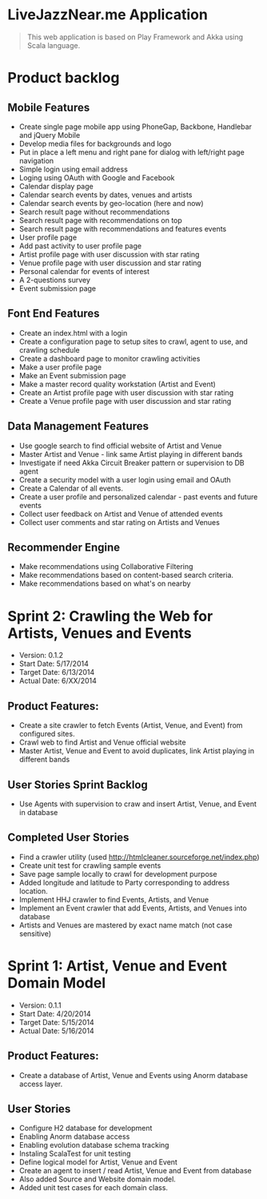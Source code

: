 # LiveJazzNear.me Application

> This web application is based on Play Framework and Akka using Scala language.

# Product backlog

## Mobile Features
- Create single page mobile app using PhoneGap, Backbone, Handlebar and jQuery Mobile
- Develop media files for backgrounds and logo
- Put in place a left menu and right pane for dialog with left/right page navigation
- Simple login using email address
- Loging using OAuth with Google and Facebook
- Calendar display page
- Calendar search events by dates, venues and artists
- Calendar search events by geo-location (here and now)
- Search result page without recommendations
- Search result page with recommendations on top
- Search result page with recommendations and features events
- User profile page
- Add past activity to user profile page
- Artist profile page with user discussion with star rating
- Venue profile page with user discussion and star rating
- Personal calendar for events of interest
- A 2-questions survey
- Event submission page

## Font End Features
- Create an index.html with a login
- Create a configuration page to setup sites to crawl, agent to use, and crawling schedule
- Create a dashboard page to monitor crawling activities
- Make a user profile page
- Make an Event submission page
- Make a master record quality workstation (Artist and Event)
- Create an Artist profile page with user discussion with star rating
- Create a Venue profile page with user discussion and star rating

## Data Management Features
- Use google search to find official website of Artist and Venue
- Master Artist and Venue - link same Artist playing in different bands
- Investigate if need Akka Circuit Breaker pattern or supervision to DB agent
- Create a security model with a user login using email and OAuth 
- Create a Calendar of all events.
- Create a user profile and personalized calendar - past events and future events
- Collect user feedback on Artist and Venue of attended events 
- Collect user comments and star rating on Artists and Venues

## Recommender Engine
- Make recommendations using Collaborative Filtering
- Make recommendations based on content-based search criteria.
- Make recommendations based on what's on nearby


# Sprint 2: Crawling the Web for Artists, Venues and Events

- Version: 0.1.2
- Start Date: 5/17/2014
- Target Date: 6/13/2014
- Actual Date: 6/XX/2014

## Product Features:
- Create a site crawler to fetch Events (Artist, Venue, and Event) from configured sites.
- Crawl web to find Artist and Venue official website
- Master Artist, Venue and Event to avoid duplicates, link Artist playing in different bands

## User Stories Sprint Backlog
- Use Agents with supervision to craw and insert Artist, Venue, and Event in database

## Completed User Stories
- Find a crawler utility (used http://htmlcleaner.sourceforge.net/index.php)
- Create unit test for crawling sample events
- Save page sample locally to crawl for development purpose
- Added longitude and latitude to Party corresponding to address location.
- Implement HHJ crawler to find Events, Artists, and Venue
- Implement an Event crawler that add Events, Artists, and Venues into database
- Artists and Venues are mastered by exact name match (not case sensitive)


# Sprint 1: Artist, Venue and Event Domain Model

- Version: 0.1.1
- Start Date: 4/20/2014
- Target Date: 5/15/2014
- Actual Date: 5/16/2014

## Product Features:
- Create a database of Artist, Venue and Events using Anorm database access layer.

## User Stories
- Configure H2 database for development
- Enabling Anorm database access
- Enabling evolution database schema tracking
- Instaling ScalaTest for unit testing
- Define logical model for Artist, Venue and Event
- Create an agent to insert / read Artist, Venue and Event from database
- Also added Source and Website domain model.
- Added unit test cases for each domain class.

